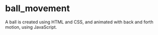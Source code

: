 # ball_movement
A ball is created using HTML and CSS, and animated with back and forth motion, using JavaScript.
